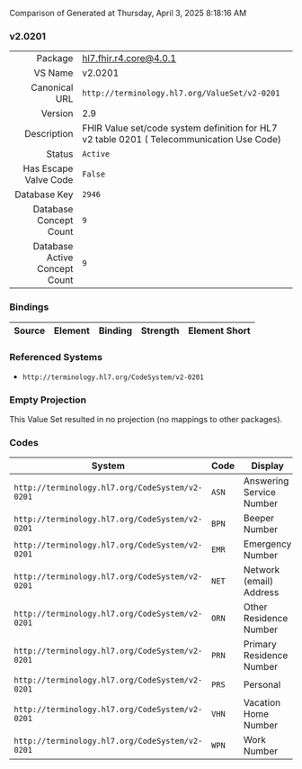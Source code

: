 Comparison of 
Generated at Thursday, April 3, 2025 8:18:16 AM

### v2.0201

|      |     |
| ---: | --- |
| Package | hl7.fhir.r4.core@4.0.1 |
| VS Name | v2.0201 |
| Canonical URL | `http://terminology.hl7.org/ValueSet/v2-0201` |
| Version | 2.9 |
| Description | FHIR Value set/code system definition for HL7 v2 table 0201 ( Telecommunication Use Code) |
| Status | `Active` |
| Has Escape Valve Code | `False` |
| Database Key | `2946` |
| Database Concept Count | `9` |
| Database Active Concept Count | `9` |
### Bindings

| Source | Element | Binding | Strength | Element Short |
| ------ | ------- | ------- | -------- | ------------- |

### Referenced Systems

* `http://terminology.hl7.org/CodeSystem/v2-0201`
### Empty Projection

This Value Set resulted in no projection (no mappings to other packages).

### Codes

| System | Code | Display |
| ------ | ---- | ------- |
| `http://terminology.hl7.org/CodeSystem/v2-0201` | `ASN` | Answering Service Number |
| `http://terminology.hl7.org/CodeSystem/v2-0201` | `BPN` | Beeper Number |
| `http://terminology.hl7.org/CodeSystem/v2-0201` | `EMR` | Emergency Number |
| `http://terminology.hl7.org/CodeSystem/v2-0201` | `NET` | Network (email) Address |
| `http://terminology.hl7.org/CodeSystem/v2-0201` | `ORN` | Other Residence Number |
| `http://terminology.hl7.org/CodeSystem/v2-0201` | `PRN` | Primary Residence Number |
| `http://terminology.hl7.org/CodeSystem/v2-0201` | `PRS` | Personal |
| `http://terminology.hl7.org/CodeSystem/v2-0201` | `VHN` | Vacation Home Number |
| `http://terminology.hl7.org/CodeSystem/v2-0201` | `WPN` | Work Number |
